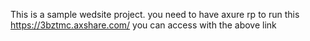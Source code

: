 This is a sample wedsite project.
you need to have axure rp to run this
https://3bztmc.axshare.com/
you can access with the above link
